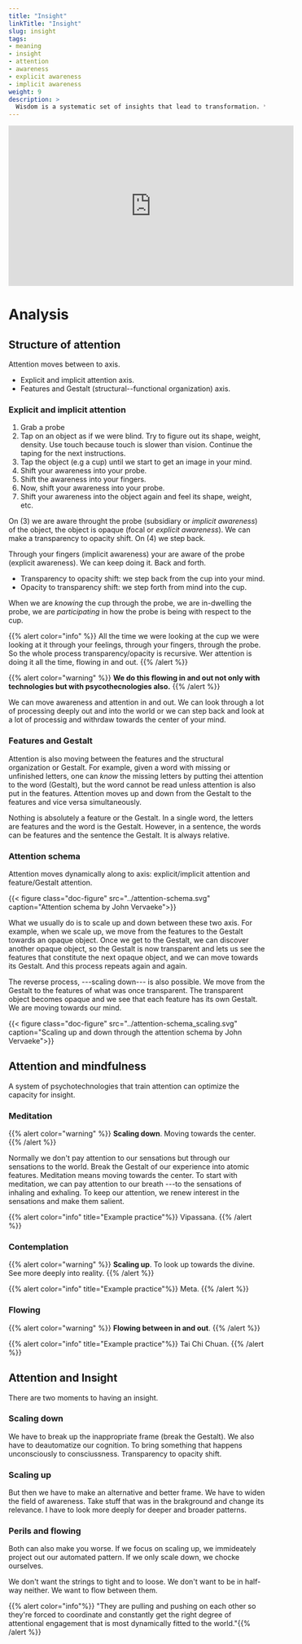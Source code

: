 ```yaml
---
title: "Insight"
linkTitle: "Insight"
slug: insight
tags:
- meaning
- insight
- attention
- awareness
- explicit awareness
- implicit awareness
weight: 9
description: >
  Wisdom is a systematic set of insights that lead to transformation. **How can mindfulness train attention to have more insight?**
---
```


<div class="embed-responsive embed-responsive-16by9">
  <iframe class="embed-responsive-item" width="560" height="315" src="https://www.youtube.com/embed/jkWNBdBDyoE" title="YouTube video player" frameborder="0" allow="accelerometer; autoplay; clipboard-write; encrypted-media; gyroscope; picture-in-picture" allowfullscreen></iframe>
</div>

# Analysis

## Structure of attention

Attention moves between to axis.

* Explicit and implicit attention axis.
* Features and Gestalt (structural--functional organization) axis.

### Explicit and implicit attention

1. Grab a probe
2. Tap on an object as if we were blind. Try to figure out its shape, weight, density. Use touch because touch is slower than vision. Continue the taping for the next instructions.
3. Tap the object (e.g a cup) until we start to get an image in your mind.
4. Shift your awareness into your probe.
5. Shift the awareness into your fingers.
6. Now, shift your awareness into your probe.
7. Shift your awareness into the object again and feel its shape, weight, etc.

On (3) we are aware throught the probe (subsidiary or *implicit awareness*) of the object, the object is opaque (focal or *explicit awareness*). We can make a transparency to opacity shift.
On (4) we step back. 

Through your fingers (implicit awareness) your are aware of the probe (explicit awareness). We can keep doing it. Back and forth.

* Transparency to opacity shift: we step back from the cup into your mind. 
* Opacity to transparency shift: we step forth from mind into the cup.

When we are *knowing* the cup through the probe, we are in-dwelling the probe, we are *participating* in how the probe is being with respect to the cup.

{{% alert color="info" %}}
All the time we were looking at the cup we were looking at it through your feelings, through your fingers, through the probe. So the whole process transparency/opacity is recursive. Wer attention is doing it all the time, flowing in and out.
{{% /alert %}}

{{% alert color="warning" %}}
**We do this flowing in and out not only with technologies but with psycothecnologies also.**
{{% /alert %}}

We can move awareness and attention in and out. We can look through a lot of processing deeply out and into the world or we can step back and look at a lot of processig and withrdaw towards the center of your mind.

### Features and Gestalt

Attention is also moving between the features and the structural organization or Gestalt. For example, given a word with missing or unfinished letters, one can *know* the missing letters by putting thei attention to the word (Gestalt), but the word cannot be read unless attention is also put in the features. Attention moves up and down from the Gestalt to the features and vice versa simultaneously.

Nothing is absolutely a feature or the Gestalt. In a single word, the letters are features and the word is the Gestalt. However, in a sentence, the words can be features and the sentence the Gestalt. It is always relative.

### Attention schema

Attention moves dynamically along to axis: explicit/implicit attention and feature/Gestalt attention.

{{< figure class="doc-figure" src="../attention-schema.svg" caption="Attention schema by John Vervaeke">}}

What we usually do is to scale up and down between these two axis. For example, when we scale up, we move from the features to the Gestalt towards an opaque object. Once we get to the Gestalt, we can discover another opaque object, so the Gestalt is now transparent and lets us see the features that constitute the next opaque object, and we can move towards its Gestalt. And this process repeats again and again.

The reverse process, ---scaling down--- is also possible. We move from the Gestalt to the features of what was once transparent. The transparent object becomes opaque and we see that each feature has its own Gestalt. We are moving towards our mind.

{{< figure class="doc-figure" src="../attention-schema_scaling.svg" caption="Scaling up and down through the attention schema by John Vervaeke">}}

## Attention and mindfulness

A system of psychotechnologies that train attention can optimize the capacity for insight.

### Meditation

{{% alert color="warning" %}}
**Scaling down**. Moving towards the center.
{{% /alert %}}

Normally we don't pay attention to our sensations but through our sensations to the world. Break the Gestalt of our experience into atomic features. Meditation means moving towards the center. To start with meditation, we can pay attention to our breath ---to the sensations of inhaling and exhaling. To keep our attention, we renew interest in the sensations and make them salient.

{{% alert color="info" title="Example practice"%}}
Vipassana.
{{% /alert %}}

### Contemplation

{{% alert color="warning" %}}
**Scaling up**. To look up towards the divine. See more deeply into reality.
{{% /alert %}}

{{% alert color="info" title="Example practice"%}}
Meta.
{{% /alert %}}


### Flowing

{{% alert color="warning" %}}
**Flowing between in and out**.
{{% /alert %}}

{{% alert color="info" title="Example practice"%}}
Tai Chi Chuan.
{{% /alert %}}

## Attention and Insight

There are two moments to having an insight.

### Scaling down

We have to break up the inappropriate frame (break the Gestalt). We also have to deautomatize our cognition. To bring something that happens unconsciously to consciussness. Transparency to opacity shift.

### Scaling up

But then we have to make an alternative and better frame. We have to widen the field of awareness. Take stuff that was in the brakground and change its relevance. I have to look more deeply for deeper and broader patterns.

### Perils and flowing

Both can also make you worse. If we focus on scaling up, we immideately project out our automated pattern. If we only scale down, we chocke ourselves.

We don't want the strings to tight and to loose. We don't want to be in half-way neither. We want to flow between them.

{{% alert color="info"%}}
"They are pulling and pushing on each other so they're forced to coordinate and constantly get the right degree of attentional engagement that is most dynamically fitted to the world."{{% /alert %}}